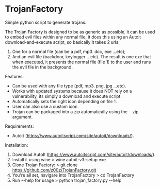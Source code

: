 # TrojanFactory

Simple python script to generate trojans.

The Trojan Factory is designed to be as generic as possible, it can be used to embed evil files within any normal file, it does this using an Autoit download-and-execute script, so basically it takes 2 urls:
1. One for a normal file (can be a pdf, mp3. doc, exe ...etc);
2. And an evil file (backdoor, keylogger ...etc).
The result is one exe that when executed, it presents the normal file (file 1) to the user and runs the evil file in the background.

Features:
- Can be used with any file type (pdf, mp3. png, jpg ...etc).
- Works with updated systems because it does NOT rely on a vulnerability, its simply a download and execute script.
- Automatically sets the right icon depending on file 1.
- User can also use a custom icon.
- Trojan can be packaged into a zip automatically using the --zip argument.

Requirements:
  - Autoit (https://www.autoitscript.com/site/autoit/downloads/).
  
Installation:
  1. Download AutoIt (https://www.autoitscript.com/site/autoit/downloads/).
  2. Install it using wine
    > wine autoit-v3-setup.exe
  3. Clone Trojan Factory:
    > git clone https://github.com/z00z/TrojanFactory.git
  4. You're all set, navigare into TrojanFactory
    > cd TrojanFactory
  5. Run --help for usage
    > python trojan_factory.py --help
